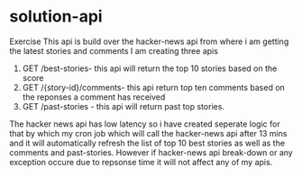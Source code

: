 # solution-api
Exercise 
This api is build over the hacker-news api from where i am getting the latest stories and comments
I am creating three apis 
  1) GET /best-stories- this api will return the top 10 stories based on the score 
  2) GET /{story-id}/comments-  this api return top ten comments based on the reponses a comment has received
  3) GET /past-stories - this api will return past top stories.
  
The hacker news api has low latency so i have created seperate logic for that by which my cron job which will call the hacker-news api after 13 mins and it will automatically refresh the list of top 10 best stories as well as the comments and past-stories. However if hacker-news api break-down or any exception occure due to repsonse time it will not affect any of my apis.
